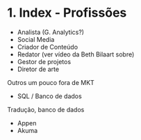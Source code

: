 # 1. Index - Profissões
- Analista (G. Analytics?)
- Social Media
- Criador de Conteúdo
- Redator (ver vídeo da Beth Bilaart sobre)
- Gestor de projetos
- Diretor de arte


Outros um pouco fora de MKT
- SQL / Banco de dados

Tradução, banco de dados
- Appen
- Akuma